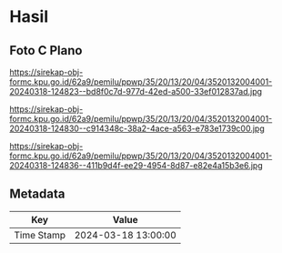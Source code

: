 # Hasil

## Foto C Plano

https://sirekap-obj-formc.kpu.go.id/62a9/pemilu/ppwp/35/20/13/20/04/3520132004001-20240318-124823--bd8f0c7d-977d-42ed-a500-33ef012837ad.jpg

https://sirekap-obj-formc.kpu.go.id/62a9/pemilu/ppwp/35/20/13/20/04/3520132004001-20240318-124830--c914348c-38a2-4ace-a563-e783e1739c00.jpg

https://sirekap-obj-formc.kpu.go.id/62a9/pemilu/ppwp/35/20/13/20/04/3520132004001-20240318-124836--411b9d4f-ee29-4954-8d87-e82e4a15b3e6.jpg


## Metadata

| Key        | Value               |
| ---------- | ------------------- |
| Time Stamp | 2024-03-18 13:00:00 |




